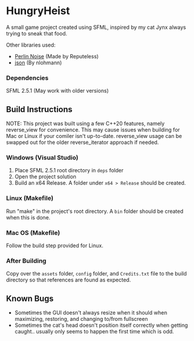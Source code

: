 # HungryHeist
A small game project created using SFML, inspired by my cat Jynx always trying to sneak that food.

Other libraries used:
- [Perlin Noise](https://github.com/Reputeless/PerlinNoise) (Made by Reputeless)
- [json](https://github.com/nlohmann/json) (By nlohmann)

### Dependencies
SFML 2.5.1 (May work with older versions)

## Build Instructions

NOTE: This project was built using a few C++20 features, namely reverse_view for convenience.
This may cause issues when building for Mac or Linux if your comiler isn't up-to-date.
reverse_view usage can be swapped out for the older reverse_iterator approach if needed.

### Windows (Visual Studio)

1. Place SFML 2.5.1 root directory in ```deps``` folder 
2. Open the project solution
3. Build an x64 Release. A folder under ```x64 > Release``` should be created.

### Linux (Makefile)
Run "make" in the project's root directory. A ```bin``` folder should be created when this is done.

### Mac OS (Makefile)
Follow the build step provided for Linux.

### After Building
Copy over the ```assets``` folder, ```config``` folder, and ```Credits.txt``` file to the build directory so that references are found as expected.

## Known Bugs
- Sometimes the GUI doesn't always resize when it should when maximizing, restoring, and changing to/from fullscreen
- Sometimes the cat's head doesn't position itself correctly when getting caught.. usually only seems to happen the first time which is odd.
